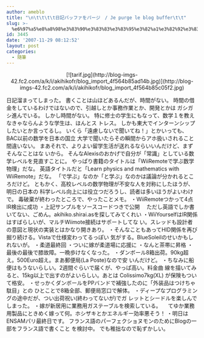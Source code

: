```yaml
---
author: ameblo
title: "\n\t\t\t\t日記バッファをパージ　/ Je purge le blog buffer\t\t"
slug: >-
  %e6%97%a5%e8%a8%98%e3%83%90%e3%83%83%e3%83%95%e3%82%a1%e3%82%92%e3%83%91%e3%83%bc%e3%82%b8%e3%80%80-je-purge-le-blog-buffer
id: 3445
date: '2007-11-29 08:12:52'
layout: post
categories:
  - 随筆
---
```


<div align="center">[![tarif.jpg](http://blog-imgs-42.fc2.com/a/k/i/akihikofr/blog_import_4f564b85ad14b.jpg)](http://blog-imgs-42.fc2.com/a/k/i/akihikofr/blog_import_4f564b85c05f2.jpg)</div>

日記溜まってしまった。 書くことは山ほどあるんだが、時間がない。 時間の借金をしているわけではないので、引越しとか事務作業とか、開発とかは ガシガシ進んでいる。 しかし時間がない。 特に修士の学生にもなって、数学１を教えなきゃならんような学生は、ほんとス トレス。 しかも東大でインターンシップしたいとか言ってるし。 いくら「遠慮しないで聞いてね！」とかいっても、BAC以前の数学を日本の国立 大学で聞いたらその瞬間からアホ扱いされること間違いない。 まあそれで、よりよい留学生活が送れるならいいんだけど、まずそんなことはな いから。 そんなAlexisのおかげで自分が「常識」としている数学レベルを見直すことに。 やっぱり書籍のタイトルは「WiiRemoteで学ぶ数学物理」だな。 英語タイトルだと「Learn physics and mathematics with WiiRemote」だな。 「で学ぶ」なのか「と学ぶ」なのかは議論が分かれるところだけど。 ともかく、高校レベルの数学物理が不安な人を対称にしたほうが、明日の日本の 科学レベル向上には役立つだろうし、読者は多いほうがよいわけで。 毒破棄が終わったところで、やったことメモ。 ・WiiRemoteつかって4点IR検出に成功 ・上記サンプルをソースコードつきで公開 　ただし英語でしか書いてない、ごめん。akihiko.shirai.asを探してみてくれい ・WiiYourselfはIR関係はすばらしいが、マルチWiimote接続はサポートしてな い。スレッドも設計者の意図と現状の実装とはかなり開きあり。 ・そんなこともあってHID関係を再び掘り続ける。Vistaで仕様変わってるっぽい 気がする。BlueSoleilのせいかもしれないが。 ・柔道最終回 ・ついに嫁が柔道場に応援に ・なんと茶帯に昇格 ・最後の最後で膝故障。一晩歩けなくなった。 ・ダンボール8箱出荷。90kg超え。500Euro超え。まあ郵便局(La Poste)なので安 いんだけど。 ・ちなみに船便はもうないらしい。2週間ぐらいで届くが、やっぱ高い。料金曲 線を描いてみると、15kg以上で出すのがよいらしい。あとは Colissimo7kg(XL) が保険もついて格安。 ・せっかくダンボールをPPバンドで補強したのに「外装品はつけちゃ駄目」との ひとことで8箱全部、郵便局窓口で解体。 ・ディープなプログラミングの途中だが、つい出荷祝い(終わってないが)でガ レットとシードルを楽しんでしまった。 ・嫁が新居用に業務用ガステーブルを検索している。 　てゆか業務用製品にときめく嫁って何。ホシザキとかエネルギー効率悪そう！ ・明日はENSAMパリ最終日です。 フランス語のパーフェクショヌモンのためにBlogの一部をフランス語で書くこと を検討中。 でも稚拙なので恥ずかしい。